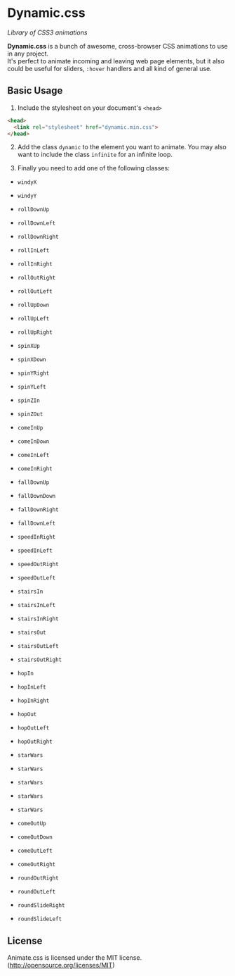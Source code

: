 # Dynamic.css
*Library of CSS3 animations*

**Dynamic.css** is a bunch of awesome, cross-browser CSS animations to use in any project.<br>
It's perfect to animate incoming and leaving web page elements, but it also could be useful for sliders, `:hover` handlers and all kind of general use.

## Basic Usage
1. Include the stylesheet on your document's `<head>`

  ```html
  <head>
    <link rel="stylesheet" href="dynamic.min.css">
  </head>
  ```
2. Add the class `dynamic` to the element you want to animate.
 You may also want to include the class `infinite` for an infinite loop.

3. Finally you need to add one of the following classes:

  * `windyX`
  * `windyY`

  * `rollDownUp`
  * `rollDownLeft`
  * `rollDownRight`
  
  * `rollInLeft`
  * `rollInRight`
  * `rollOutRight`
  * `rollOutLeft`

  * `rollUpDown`
  * `rollUpLeft`
  * `rollUpRight`
  
  * `spinXUp`
  * `spinXDown`
  * `spinYRight`
  * `spinYLeft`
  * `spinZIn`
  * `spinZOut`

  * `comeInUp`
  * `comeInDown`
  * `comeInLeft`
  * `comeInRight`

  * `fallDownUp`
  * `fallDownDown`
  * `fallDownRight`
  * `fallDownLeft`
  
  * `speedInRight`
  * `speedInLeft`
  * `speedOutRight`
  * `speedOutLeft`

  * `stairsIn`
  * `stairsInLeft`
  * `stairsInRight`
  * `stairsOut`
  * `stairsOutLeft`
  * `stairsOutRight`

  * `hopIn`
  * `hopInLeft`
  * `hopInRight`
  * `hopOut`
  * `hopOutLeft`
  * `hopOutRight`

  * `starWars`
  * `starWars`
  * `starWars`
  * `starWars`
  * `starWars`

  * `comeOutUp`
  * `comeOutDown`
  * `comeOutLeft`
  * `comeOutRight`

  * `roundOutRight`
  * `roundOutLeft`  
  * `roundSlideRight`
  * `roundSlideLeft`

## License
Animate.css is licensed under the MIT license. (http://opensource.org/licenses/MIT)
